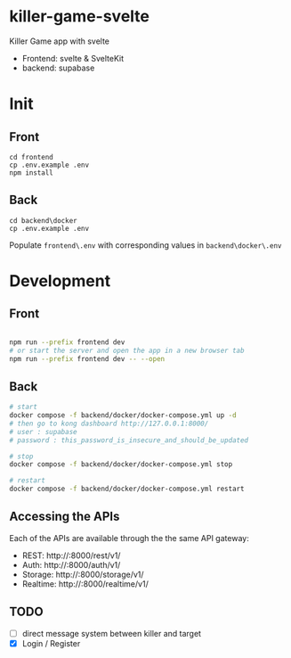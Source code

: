 # killer-game-svelte
Killer Game app with svelte

- Frontend: svelte & SvelteKit
- backend: supabase


# Init

## Front
```
cd frontend
cp .env.example .env
npm install
```

## Back
```
cd backend\docker
cp .env.example .env
```

Populate `frontend\.env` with corresponding values in `backend\docker\.env`

# Development

## Front
```bash

npm run --prefix frontend dev
# or start the server and open the app in a new browser tab
npm run --prefix frontend dev -- --open
```

## Back
```bash
# start
docker compose -f backend/docker/docker-compose.yml up -d 
# then go to kong dashboard http://127.0.0.1:8000/
# user : supabase
# password : this_password_is_insecure_and_should_be_updated

# stop
docker compose -f backend/docker/docker-compose.yml stop

# restart
docker compose -f backend/docker/docker-compose.yml restart
```

## Accessing the APIs
Each of the APIs are available through the the same API gateway:

- REST: http://<your-ip>:8000/rest/v1/
- Auth: http://<your-domain>:8000/auth/v1/
- Storage: http://<your-domain>:8000/storage/v1/
- Realtime: http://<your-domain>:8000/realtime/v1/

## TODO

- [ ] direct message system between killer and target
- [X] Login / Register
